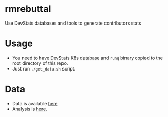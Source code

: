 # rmrebuttal
Use DevStats databases and tools to generate contributors stats


# Usage
- You need to have DevStats K8s database and `runq` binary copied to the root directory of this repo.
- Just run `./get_data.sh` script.

# Data
- Data is available [here](https://docs.google.com/spreadsheets/d/1dK7h8i62G7JEtTrJ2XEYoX0vInEoA7lW0m9ssl5bXag/edit?usp=sharing)
- Analysis is [here](https://github.com/lukaszgryglicki/rmrebuttal/blob/master/ANALYSIS_RELEASES.md).

